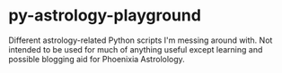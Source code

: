 # py-astrology-playground
Different astrology-related Python scripts I'm messing around with. Not intended to be used for much of anything useful except learning and possible blogging aid for Phoenixia Astrolology.

